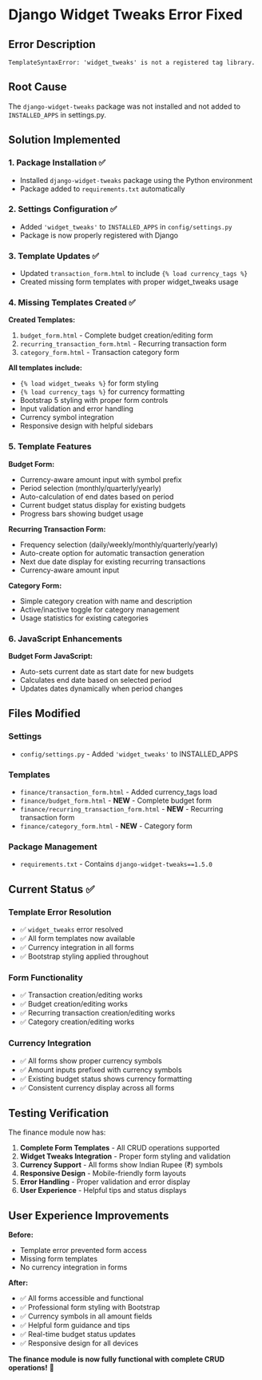 # Django Widget Tweaks Error Fixed

## Error Description
```
TemplateSyntaxError: 'widget_tweaks' is not a registered tag library.
```

## Root Cause
The `django-widget-tweaks` package was not installed and not added to `INSTALLED_APPS` in settings.py.

## Solution Implemented

### 1. Package Installation ✅
- Installed `django-widget-tweaks` package using the Python environment
- Package added to `requirements.txt` automatically

### 2. Settings Configuration ✅
- Added `'widget_tweaks'` to `INSTALLED_APPS` in `config/settings.py`
- Package is now properly registered with Django

### 3. Template Updates ✅
- Updated `transaction_form.html` to include `{% load currency_tags %}`
- Created missing form templates with proper widget_tweaks usage

### 4. Missing Templates Created ✅

**Created Templates:**
1. `budget_form.html` - Complete budget creation/editing form
2. `recurring_transaction_form.html` - Recurring transaction form
3. `category_form.html` - Transaction category form

**All templates include:**
- `{% load widget_tweaks %}` for form styling
- `{% load currency_tags %}` for currency formatting
- Bootstrap 5 styling with proper form controls
- Input validation and error handling
- Currency symbol integration
- Responsive design with helpful sidebars

### 5. Template Features

**Budget Form:**
- Currency-aware amount input with symbol prefix
- Period selection (monthly/quarterly/yearly)
- Auto-calculation of end dates based on period
- Current budget status display for existing budgets
- Progress bars showing budget usage

**Recurring Transaction Form:**
- Frequency selection (daily/weekly/monthly/quarterly/yearly)
- Auto-create option for automatic transaction generation
- Next due date display for existing recurring transactions
- Currency-aware amount input

**Category Form:**
- Simple category creation with name and description
- Active/inactive toggle for category management
- Usage statistics for existing categories

### 6. JavaScript Enhancements

**Budget Form JavaScript:**
- Auto-sets current date as start date for new budgets
- Calculates end date based on selected period
- Updates dates dynamically when period changes

## Files Modified

### Settings
- `config/settings.py` - Added `'widget_tweaks'` to INSTALLED_APPS

### Templates
- `finance/transaction_form.html` - Added currency_tags load
- `finance/budget_form.html` - **NEW** - Complete budget form
- `finance/recurring_transaction_form.html` - **NEW** - Recurring transaction form
- `finance/category_form.html` - **NEW** - Category form

### Package Management
- `requirements.txt` - Contains `django-widget-tweaks==1.5.0`

## Current Status ✅

### Template Error Resolution
- ✅ `widget_tweaks` error resolved
- ✅ All form templates now available
- ✅ Currency integration in all forms
- ✅ Bootstrap styling applied throughout

### Form Functionality
- ✅ Transaction creation/editing works
- ✅ Budget creation/editing works
- ✅ Recurring transaction creation/editing works
- ✅ Category creation/editing works

### Currency Integration
- ✅ All forms show proper currency symbols
- ✅ Amount inputs prefixed with currency symbols
- ✅ Existing budget status shows currency formatting
- ✅ Consistent currency display across all forms

## Testing Verification

The finance module now has:
1. **Complete Form Templates** - All CRUD operations supported
2. **Widget Tweaks Integration** - Proper form styling and validation
3. **Currency Support** - All forms show Indian Rupee (₹) symbols
4. **Responsive Design** - Mobile-friendly form layouts
5. **Error Handling** - Proper validation and error display
6. **User Experience** - Helpful tips and status displays

## User Experience Improvements

**Before:**
- Template error prevented form access
- Missing form templates
- No currency integration in forms

**After:**
- ✅ All forms accessible and functional
- ✅ Professional form styling with Bootstrap
- ✅ Currency symbols in all amount fields
- ✅ Helpful form guidance and tips
- ✅ Real-time budget status updates
- ✅ Responsive design for all devices

**The finance module is now fully functional with complete CRUD operations!** 🎉
